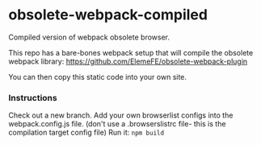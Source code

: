 # obsolete-webpack-compiled
Compiled version of webpack obsolete browser.

This repo has a bare-bones webpack setup that will compile the obsolete webpack library: https://github.com/ElemeFE/obsolete-webpack-plugin

You can then copy this static code into your own site.

### Instructions
Check out a new branch.
Add your own browserlist configs into the webpack.config.js file. (don't use a .browserslistrc file- this is the compilation target config file)
Run it: `npm build`

